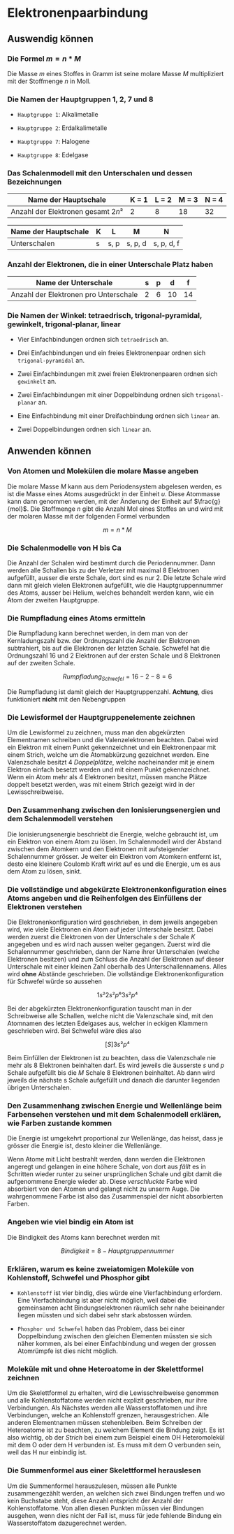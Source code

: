 # Elektronenpaarbindung

## Auswendig können

### Die Formel $m=n*M$

Die Masse $m$ eines Stoffes in Gramm ist seine molare Masse $M$ multipliziert mit der Stoffmenge $n$ in Moll.

### Die Namen der Hauptgruppen 1, 2, 7 und 8

- `Hauptgruppe 1`: Alkalimetalle

- `Hauptgruppe 2`: Erdalkalimetalle

- `Hauptgruppe 7`: Halogene

- `Hauptgruppe 8`: Edelgase 

### Das Schalenmodell mit den Unterschalen und dessen Bezeichnungen

| Name der Hauptschale               | K = 1 | L = 2 | M = 3 | N = 4 |
| ---------------------------------- | ----- | ----- | ----- | ----- |
| Anzahl der Elektronen gesamt $2n²$ | 2     | 8     | 18    | 32    |

| Name der Hauptschale | K   | L    | M       | N          |
| -------------------- | --- | ---- | ------- | ---------- |
| Unterschalen         | s   | s, p | s, p, d | s, p, d, f |

### Anzahl der Elektronen, die in einer Unterschale Platz haben

| Name der Unterschale                  | s   | p   | d   | f   |
| ------------------------------------- | --- | --- | --- | --- |
| Anzahl der Elektronen pro Unterschale | 2   | 6   | 10  | 14  |

### Die Namen der Winkel: tetraedrisch, trigonal-pyramidal, gewinkelt, trigonal-planar, linear

- Vier Einfachbindungen ordnen sich `tetraedrisch` an.

- Drei Einfachbindungen und ein freies Elektronenpaar ordnen sich `trigonal-pyramidal` an.

- Zwei Einfachbindungen mit zwei freien Elektronenpaaren ordnen sich `gewinkelt` an.

- Zwei Einfachbindungen mit einer Doppelbindung ordnen sich `trigonal-planar` an.

- Eine Einfachbindung mit einer Dreifachbindung ordnen sich `linear` an.

- Zwei Doppelbindungen ordnen sich `linear` an.

## Anwenden können

### Von Atomen und Molekülen die molare Masse angeben

Die molare Masse $M$ kann aus dem Periodensystem abgelesen werden, es ist die Masse eines Atoms ausgedrückt in der Einheit $u$. Diese Atommasse kann dann genommen werden, mit der Änderung der Einheit auf $\frac{g}{mol}$. Die Stoffmenge $n$ gibt die Anzahl Mol eines Stoffes an und wird mit der molaren Masse mit der folgenden Formel verbunden

$$
m=n*M
$$

### Die Schalenmodelle von $\text{H}$ bis $\text{Ca}$

Die Anzahl der Schalen wird bestimmt durch die Periodennummer. Dann werden alle Schallen bis zu der Verletzer mit maximal 8 Elektronen aufgefüllt, ausser die erste Schale, dort sind es nur 2. Die letzte Schale wird dann mit gleich vielen Elektronen aufgefüllt, wie die Hauptgruppennummer des Atoms, ausser bei Helium, welches behandelt werden kann, wie ein Atom der zweiten Hauptgruppe.

### Die Rumpfladung eines Atoms ermitteln

Die Rumpfladung kann berechnet werden, in dem man von der Kernladungszahl  bzw. der Ordnungszahl die Anzahl der Elektronen subtrahiert, bis auf die Elektronen der letzten Schale. Schwefel hat die Ordnungszahl $16$ und $2$ Elektronen auf der ersten Schale und $8$ Elektronen auf der zweiten Schale.

$$
Rumpfladung_{Schwefel} = 16 - 2 - 8 = 6
$$

Die Rumpfladung ist damit gleich der Hauptgruppenzahl. **Achtung**, dies funktioniert **nicht** mit den Nebengruppen

### Die Lewisformel der Hauptgruppenelemente zeichnen

Um die Lewisformel zu zeichnen, muss man den abgekürzten Elementnamen schreiben und die Valenzelektronen beachten. Dabei wird ein Elektron mit einem Punkt gekennzeichnet und ein Elektronenpaar mit einem Strich, welche um die Atomabkürzung gezeichnet werden. Eine Valenzschale besitzt 4 *Doppelplätze*, welche nacheinander mit je einem Elektron einfach besetzt werden und mit einem Punkt gekennzeichnet. Wenn ein Atom mehr als 4 Elektronen besitzt, müssen manche Plätze doppelt besetzt werden, was mit einem Strich gezeigt wird in der Lewisschreibweise.

### Den Zusammenhang zwischen den Ionisierungsenergien und dem Schalenmodell verstehen

Die Ionisierungsenergie beschriebt die Energie, welche gebraucht ist, um ein Elektron von einem Atom zu lösen. Im Schalenmodell wird der Abstand zwischen dem Atomkern  und den Elektronen mit aufsteigender Schalennummer grösser. Je weiter ein Elektron vom Atomkern entfernt ist, desto eine kleinere Coulomb Kraft wirkt auf es und die Energie, um es aus dem Atom zu lösen, sinkt.

### Die vollständige und abgekürzte Elektronenkonfiguration eines Atoms angeben und die Reihenfolgen des Einfüllens der Elektronen verstehen

Die Elektronenkonfiguration wird geschrieben, in dem jeweils angegeben wird, wie viele Elektronen ein Atom auf jeder Unterschale besitzt. Dabei werden zuerst die Elektronen von der  Unterschale $s$ der Schale $K$ angegeben und es wird nach aussen weiter gegangen. Zuerst wird die Schalennummer geschrieben, dann der Name ihrer Unterschalen (welche Elektronen besitzen) und zum Schluss die Anzahl der Elektronen auf dieser Unterschale mit einer kleinen Zahl oberhalb des Unterschallennamens. Alles wird **ohne** Abstände geschrieben. Die vollständige Elektronenkonfiguration für Schwefel würde so aussehen

$$
1s²2s²p⁶3s²p⁴
$$

Bei der abgekürzten Elektronenkonfiguration tauscht man in der Schreibweise alle Schallen, welche nicht die Valenzschale sind, mit den Atomnamen des letzten Edelgases aus, welcher in eckigen Klammern geschrieben wird. Bei Schwefel wäre dies also

$$
[S]3s²p⁴
$$

Beim Einfüllen der Elektronen ist zu beachten, dass die Valenzschale nie mehr als 8 Elektronen beinhalten darf. Es wird jeweils die äusserste $s$ und $p$ Schale aufgefüllt bis die $M$ Schale 8 Elektronen beinhaltet. Ab dann wird jeweils die nächste s Schale aufgefüllt und danach die darunter liegenden übrigen Unterschalen.

### Den Zusammenhang zwischen Energie und Wellenlänge beim Farbensehen verstehen und mit dem Schalenmodell erklären, wie Farben zustande kommen

Die Energie ist umgekehrt proportional zur Wellenlänge, das heisst, dass je grösser die Energie ist, desto kleiner die Wellenlänge.

Wenn Atome mit Licht bestrahlt werden, dann werden die Elektronen angeregt und gelangen in eine höhere Schale, von dort aus *fällt* es in Schritten wieder runter zu seiner ursprünglichen Schale und gibt damit die aufgenommene Energie wieder ab. Diese *verschluckte* Farbe wird absorbiert von den Atomen und gelangt nicht zu unserm Auge. Die wahrgenommene Farbe ist also das Zusammenspiel der nicht absorbierten Farben.

### Angeben wie viel bindig ein Atom ist

Die Bindigkeit des Atoms kann berechnet werden mit

$$
Bindigkeit = 8 - Hauptgruppennummer
$$

### Erklären, warum es keine zweiatomigen Moleküle von Kohlenstoff, Schwefel und Phosphor gibt

- `Kohlenstoff` ist vier bindig, dies würde eine Vierfachbindung erfordern. Eine Vierfachbindung ist aber nicht möglich, weil dabei die gemeinsamen acht Bindungselektronen räumlich sehr nahe beieinander liegen müssten und sich dabei sehr stark abstossen würden. 

- `Phosphor und Schwefel` haben das Problem, dass bei einer Doppelbindung zwischen den gleichen Elementen müssten sie sich näher kommen, als bei einer Einfachbindung und wegen der grossen Atomrümpfe ist dies nicht möglich.

### Moleküle mit und ohne Heteroatome in der Skelettformel zeichnen

Um die Skelettformel zu erhalten, wird die Lewisschreibweise genommen und alle Kohlenstoffatome werden nicht explizit geschrieben, nur ihre Verbindungen. Als Nächstes werden alle Wasserstoffatomen und ihre Verbindungen, welche an Kohlenstoff grenzen, herausgestrichen. Alle anderen Elementnamen müssen stehenbleiben. Beim Schreiben der Heteroatome ist zu beachten, zu welchem Element die Bindung zeigt. Es ist also wichtig, ob der *Strich* bei einem zum Beispiel einem $\text{OH}$ Heteromolekül mit dem $\text{O}$ oder dem $\text{H}$ verbunden ist. Es muss mit dem $\text{O}$ verbunden sein, weil das $\text{H}$ nur einbindig ist.

### Die Summenformel aus einer Skelettformel herauslesen

Um die Summenformel herauszulesen, müssen alle Punkte zusammengezählt werden, an welchen sich zwei Bindungen treffen und wo kein Buchstabe steht, diese Anzahl entspricht der Anzahl der Kohlenstoffatome. Von allen diesen Punkten müssen vier Bindungen ausgehen, wenn dies nicht der Fall ist, muss für jede fehlende Bindung ein Wasserstoffatom dazugerechnet werden.
